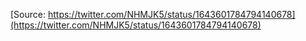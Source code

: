[Source: https://twitter.com/NHMJK5/status/1643601784794140678](https://twitter.com/NHMJK5/status/1643601784794140678)